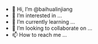 - 👋 Hi, I’m @baihualinjiang
- 👀 I’m interested in ...
- 🌱 I’m currently learning ...
- 💞️ I’m looking to collaborate on ...
- 📫 How to reach me ...

<!---
baihualinjiang/baihualinjiang is a ✨ special ✨ repository because its `README.md` (this file) appears on your GitHub profile.
You can click the Preview link to take a look at your changes.
--->
